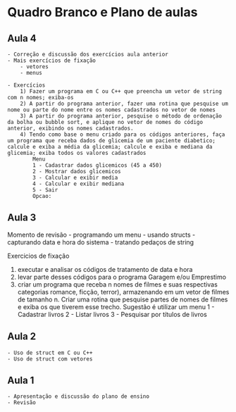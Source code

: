 # Quadro Branco e Plano de aulas

## Aula 4
    - Correção e discussão dos exercícios aula anterior
    - Mais exercícios de fixação
        - vetores
        - menus        

    - Exercícios
        1) Fazer um programa em C ou C++ que preencha um vetor de string com n nomes; exiba-os
        2) A partir do programa anterior, fazer uma rotina que pesquise um nome ou parte do nome entre os nomes cadastrados no vetor de nomes
        3) A partir do programa anterior, pesquise o método de ordenação da bolha ou bubble sort, e aplique no vetor de nomes do código anterior, exibindo os nomes cadastrados.
        4) Tendo como base o menu criado para os códigos anteriores, faça um programa que receba dados de glicemia de um paciente diabetico; calcule e exiba a média da glicemia; calcule e exiba e mediana da glicemia; exiba todos os valores cadastrados
            Menu
            1 - Cadastrar dados glicemicos (45 a 450)
            2 - Mostrar dados glicemicos
            3 - Calcular e exibir media
            4 - Calcular e exibir mediana
            5 - Sair
            Opcao:

## Aula 3 
Momento de revisão
    - programando um menu
    - usando structs
    - capturando data e hora do sistema
    - tratando pedaços de string

Exercicios de fixação

1) executar e analisar os códigos de tratamento de data e hora
2) levar parte desses códigos para o programa Garagem e/ou Emprestimo
3) criar um programa que receba n nomes de filmes e suas respectivas categorias romance, ficção, terror), armazenando em um vetor de filmes de tamanho n. Criar uma rotina que pesquise partes de nomes de filmes e exiba os que tiverem esse trecho.
Sugestão é utilizar um menu
1 - Cadastrar livros
2 - Listar livros
3 - Pesquisar por títulos de livros

## Aula 2
    - Uso de struct em C ou C++
    - Uso de struct com vetores

## Aula 1
    - Apresentação e discussão do plano de ensino
    - Revisão